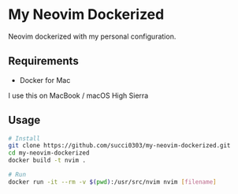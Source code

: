 # My Neovim Dockerized

Neovim dockerized with my personal configuration.

## Requirements

- Docker for Mac

I use this on MacBook / macOS High Sierra

## Usage

```bash
# Install
git clone https://github.com/succi0303/my-neovim-dockerized.git
cd my-neovim-dockerized
docker build -t nvim .

# Run
docker run -it --rm -v $(pwd):/usr/src/nvim nvim [filename]
```
